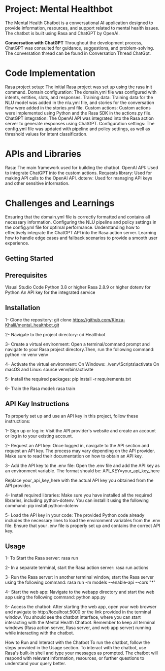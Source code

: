 Project: Mental Healthbot
==========================

The Mental Health Chatbot is a conversational AI application designed to provide information, resources, and support related to mental health issues. The chatbot is built using Rasa and ChatGPT by OpenAI.

**Conversation with ChatGPT**
Throughout the development process, ChatGPT was consulted for guidance, suggestions, and problem-solving. The conversation thread can be found in Conversation Thread ChatGpt.

Code Implementation
=====================
Rasa project setup: The initial Rasa project was set up using the rasa init command.
Domain configuration: The domain.yml file was configured with intents, entities, slots, and responses.
Training data: Training data for the NLU model was added in the nlu.yml file, and stories for the conversation flow were added in the stories.yml file.
Custom actions: Custom actions were implemented using Python and the Rasa SDK in the actions.py file.
ChatGPT integration: The OpenAI API was integrated into the Rasa action server to generate responses using ChatGPT.
Configuration settings: The config.yml file was updated with pipeline and policy settings, as well as threshold values for intent classification.

APIs and Libraries
====================
Rasa: The main framework used for building the chatbot.
OpenAI API: Used to integrate ChatGPT into the custom actions.
Requests library: Used for making API calls to the OpenAI API.
dotenv: Used for managing API keys and other sensitive information.

Challenges and Learnings
=========================
Ensuring that the domain.yml file is correctly formatted and contains all necessary information.
Configuring the NLU pipeline and policy settings in the config.yml file for optimal performance.
Understanding how to effectively integrate the ChatGPT API into the Rasa action server.
Learning how to handle edge cases and fallback scenarios to provide a smooth user experience.


Getting Started
-----------------

Prerequisites
----------------
Visual Studio Code
Python 3.8 or higher
Rasa 2.8.9 or higher
dotenv for Python
An API key for the integrated service

Installation
---------------
1- Clone the repository:
   git clone https://github.com/Kinza-Khalil/mental_healthbot.git
   
2- Navigate to the project directory:
   cd Healthbot
   
3- Create a virtual environment: Open a terminal/command prompt and navigate to your Rasa project directory.Then, run the following command:
   python -m venv venv
   
4- Activate the virtual environment:
On Windows:
    .\venv\Scripts\activate
On macOS and Linux:
    source venv/bin/activate
    
5- Install the required packages:
    pip install -r requirements.txt
    
6- Train the Rasa model:
    rasa train

API Key Instructions
---------------------
To properly set up and use an API key in this project, follow these instructions:

1- Sign up or log in: Visit the API provider's website and create an account or log in to your existing account.

2- Request an API key: Once logged in, navigate to the API section and request an API key. The process may vary depending on the API provider. Make sure to read their documentation on how to obtain an API key.

3- Add the API key to the .env file: Open the .env file and add the API key as an environment variable. The format should be:
API_KEY=your_api_key_here

Replace your_api_key_here with the actual API key you obtained from the API provider.

4- Install required libraries: Make sure you have installed all the required libraries, including python-dotenv. You can install it using the following command:
pip install python-dotenv

5- Load the API key in your code: The provided Python code already includes the necessary lines to load the environment variables from the .env file. Ensure that your .env file is properly set up and contains the correct API key.
    
Usage
--------
1- To Start the Rasa server:
    rasa run
    
2- In a separate terminal, start the Rasa action server:
    rasa run actions
    
3- Run the Rasa server: In another terminal window, start the Rasa server using the following command:
    rasa run -m models --enable-api --cors "*"
    
4- Start the web app: Navigate to the webapp directory and start the web app using the following command:
    python app.py
    
5- Access the chatbot: After starting the web app, open your web browser and navigate to http://localhost:5000 or the link provided in the terminal window. You should see the chatbot interface, where you can start interacting with the Mental Health Chatbot.
Remember to keep all terminal windows (Rasa action server, Rasa server, and web app server) running while interacting with the chatbot.
    
How to Run and Interact with the Chatbot
To run the chatbot, follow the steps provided in the Usage section. To interact with the chatbot, use Rasa's built-in shell and type your messages as prompted. The chatbot will respond with relevant information, resources, or further questions to understand your query better.
